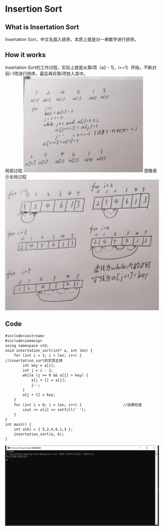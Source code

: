 <h1> Insertion Sort</h1>
<h2>What is Insertation Sort</h2>
Insertation Sort，中文名插入排序，本质上就是对一串数字进行排序。
<h2>How it works</h2>
Insertation Sort的工作过程，实际上就是从第i项（a[i - 1]，i>=1）开始，不断对前i-1项进行排序，最后再将第i项放入其中。<br>
局部过程
<img src="https://github.com/SaltyFishy/CLRS/blob/Sort/insertation_sort%20work1.png" alt="局部过程">
图像表示全局过程
<img src="https://github.com/SaltyFishy/CLRS/blob/Sort/insertation_sort%20work2.jpg" alt="全局过程">
<h2>Code</h2>

```
#include<iostream>
#include<iomanip>
using namespace std;
void insertation_sort(int* a, int len) {
	for (int i = 1; i < len; i++) {                    //insertation_sort的实现主体
		int key = a[i];
		int j = i - 1;
		while (j >= 0 && a[j] > key) {
			a[j + 1] = a[j];
			j--;
		}
		a[j + 1] = key;
	}
	for (int i = 0; i < len; i++) {                   //结果检查
		cout << a[i] << setfill(' ');
	}
}
int main() {
	int a[6] = { 5,2,4,6,1,3 };
	insertation_sort(a, 6);
}
```
<img src="https://github.com/SaltyFishy/CLRS/blob/Sort/insertation_sort_answer.jpg" alt="answer">



